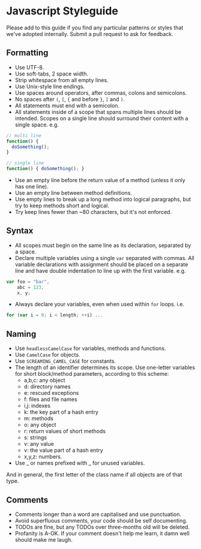 # Javascript Styleguide

Please add to this guide if you find any particular patterns or styles that we've adopted internally. Submit a pull request to ask for feedback.

## Formatting

* Use UTF-8.
* Use soft-tabs, 2 space width.
* Strip whitespace from all empty lines.
* Use Unix-style line endings.
* Use spaces around operators, after commas, colons and semicolons.
* No spaces after `(`, `[`, `{` and before `}`, `]` and `)`.
* All statements must end with a semicolon.
* All statements inside of a scope that spans multiple lines should be intended. Scopes on a single line should surround their content with a single space. e.g.

```javascript
// multi line
function() {
  doSomething();
}

// single line
function() { doSomething(); }
```

* Use an empty line before the return value of a method (unless it only has one line).
* Use an empty line between method definitions.
* Use empty lines to break up a long method into logical paragraphs, but try to keep methods short and logical.
* Try keep lines fewer than ~80 characters, but it's not enforced.

## Syntax

* All scopes must begin on the same line as its declaration, separated by a space.
* Declare multiple variables using a single `var` separated with commas. All variable declarations with assignment should be placed on a separate line and have double indentation to line up with the first variable. e.g.

```javascript
var foo = "bar",
    abc = 123,
    x, y;
```

* Always declare your variables, even when used within `for` loops. i.e.

```javascript
for (var i = 0; i < length; ++i) ...
```

## Naming

* Use `headlessCamelCase` for variables, methods and functions.
* Use `CamelCase` for objects.
* Use `SCREAMING_CAMEL_CASE` for constants.
* The length of an identifier determines its scope. Use one-letter variables for short block/method parameters, according to this scheme:
  * a,b,c: any object
  * d: directory names
  * e: rescued exceptions
  * f: files and file names
  * i,j: indexes
  * k: the key part of a hash entry
  * m: methods
  * o: any object
  * r: return values of short methods
  * s: strings
  * v: any value
  * v: the value part of a hash entry
  * x,y,z: numbers.
* Use _ or names prefixed with _ for unused variables.

And in general, the first letter of the class name if all objects are of that type.

## Comments

* Comments longer than a word are capitalised and use punctuation.
* Avoid superfluous comments, your code should be self documenting.
* TODOs are fine, but any TODOs over three-months old will be deleted.
* Profanity is A-OK. If your comment doesn't help me learn, it damn well should make me laugh.
